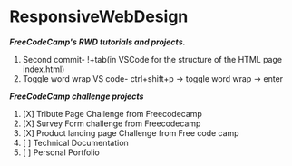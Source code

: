 # ResponsiveWebDesign

***FreeCodeCamp's RWD tutorials and projects.***
1. Second commit- !+tab(in VSCode for the structure of the HTML page index.html)
2. Toggle word wrap VS code- ctrl+shift+p -> toggle word wrap -> enter

***FreeCodeCamp challenge projects***
1. [X] Tribute Page Challenge from Freecodecamp
2. [X] Survey Form challenge from Freecodecamp
3. [X] Product landing page Challenge from Free code camp
4. [ ] Technical Documentation
5. [ ] Personal Portfolio

